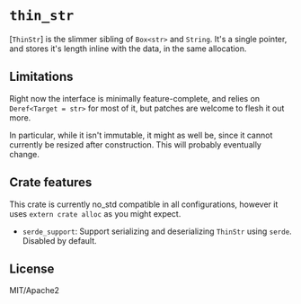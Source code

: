 # `thin_str`

[`ThinStr`] is the slimmer sibling of `Box<str>` and `String`. It's a single pointer, and stores it's length inline with the data, in the same allocation.

## Limitations

Right now the interface is minimally feature-complete, and relies on `Deref<Target = str>` for most of it, but patches are welcome to flesh it out more.

In particular, while it isn't immutable, it might as well be, since it cannot currently be resized after construction. This will probably eventually change.

## Crate features

This crate is currently no_std compatible in all configurations, however it uses `extern crate alloc` as you might expect.

- `serde_support`: Support serializing and deserializing `ThinStr` using `serde`. Disabled by default.

## License
MIT/Apache2
